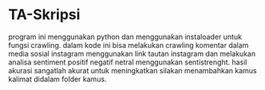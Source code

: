 # TA-Skripsi
program ini menggunakan python dan menggunakan instaloader untuk fungsi crawling. dalam kode ini bisa melakukan crawling komentar dalam media sosial instagram menggunakan link tautan instagram dan melakukan analisa sentiment positif negatif netral menggunakan sentistrenght. hasil akurasi sangatlah akurat untuk meningkatkan silakan menambahkan kamus kalimat didalam folder kamus.

